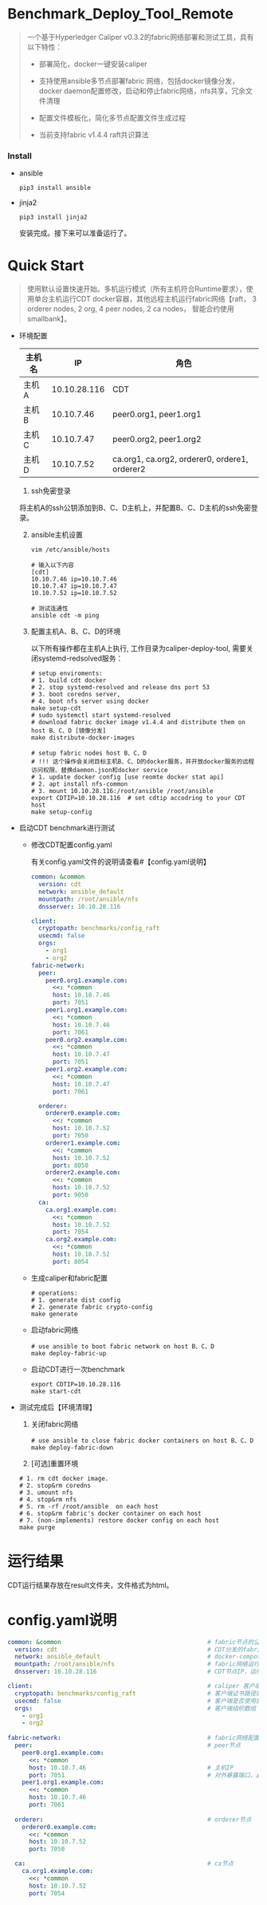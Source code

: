 # Benchmark_Deploy_Tool_Remote

> 一个基于Hyperledger Caliper v0.3.2的fabric网络部署和测试工具，具有以下特性：
>
> - 部署简化，docker一键安装caliper
> - 支持使用ansible多节点部署fabric 网络，包括docker镜像分发，docker daemon配置修改，启动和停止fabric网络，nfs共享，冗余文件清理
> - 配置文件模板化，简化多节点配置文件生成过程
>
> - 当前支持fabric v1.4.4 raft共识算法

### Install

- ansible

  ```shell
  pip3 install ansible
  ```

- jinja2

  ```shell
  pip3 install jinja2
  ```

  安装完成。接下来可以准备运行了。

# Quick Start

> 使用默认设置快速开始。多机运行模式（所有主机符合Runtime要求），使用单台主机运行CDT docker容器，其他远程主机运行fabric网络【raft， 3 orderer nodes, 2 org, 4 peer nodes, 2 ca nodes， 智能合约使用smallbank】。

- 环境配置

  | 主机名 | IP           | 角色                                          |
  | ------ | ------------ | --------------------------------------------- |
  | 主机A  | 10.10.28.116 | CDT                                           |
  | 主机B  | 10.10.7.46   | peer0.org1, peer1.org1                        |
  | 主机C  | 10.10.7.47   | peer0.org2, peer1.org2                        |
  | 主机D  | 10.10.7.52   | ca.org1, ca.org2, orderer0, ordere1, orderer2 |

  1. ssh免密登录

  将主机A的ssh公钥添加到B、C、D主机上，并配置B、C、D主机的ssh免密登录。

  

  2. ansible主机设置

     ```shell
     vim /etc/ansible/hosts
     
     # 输入以下内容
     [cdt]
     10.10.7.46 ip=10.10.7.46
     10.10.7.47 ip=10.10.7.47
     10.10.7.52 ip=10.10.7.52
     
     # 测试连通性
     ansible cdt -m ping
     ```

     

  

  3. 配置主机A、B、C、D的环境

     以下所有操作都在主机A上执行, 工作目录为caliper-deploy-tool, 需要关闭systemd-redsolved服务：

      ```shell
      # setup enviroments: 
      # 1. build cdt docker
      # 2. stop systemd-resolved and release dns port 53
      # 3. boot coredns server, 
      # 4. boot nfs server using docker 
      make setup-cdt
      # sudo systemctl start systemd-resolved
      # download fabric docker image v1.4.4 and distribute them on host B、C、D [镜像分发]
      make distribute-docker-images
     
      # setup fabric nodes host B、C、D
      # !!! 这个操作会关闭目标主机B、C、D的docker服务，并开放docker服务的远程访问权限、替换daemon.json和docker service
      # 1. update docker config [use reomte docker stat api]
      # 2. apt install nfs-common
      # 3. mount 10.10.28.116:/root/ansible /root/ansible
      export CDTIP=10.10.28.116  # set cdtip accodring to your CDT host
      make setup-config
      ```

- 启动CDT benchmark进行测试

  - 修改CDT配置config.yaml 

    有关config.yaml文件的说明请查看#【config.yaml说明】

    ```yaml
    common: &common
      version: cdt
      network: ansible_default
      mountpath: /root/ansible/nfs
      dnsserver: 10.10.28.116
    
    client:
      cryptopath: benchmarks/config_raft
      usecmd: false
      orgs: 
        - org1
        - org2
    fabric-network:
      peer:
        peer0.org1.example.com:  
          <<: *common
          host: 10.10.7.46
          port: 7051
        peer1.org1.example.com:  
          <<: *common
          host: 10.10.7.46
          port: 7061
        peer0.org2.example.com:  
          <<: *common
          host: 10.10.7.47
          port: 7051
        peer1.org2.example.com:  
          <<: *common
          host: 10.10.7.47
          port: 7061
    
      orderer:
        orderer0.example.com:  
          <<: *common
          host: 10.10.7.52
          port: 7050
        orderer1.example.com:  
          <<: *common
          host: 10.10.7.52
          port: 8050
        orderer2.example.com:  
          <<: *common
          host: 10.10.7.52
          port: 9050
      ca:
        ca.org1.example.com:  
          <<: *common
          host: 10.10.7.52
          port: 7054
        ca.org2.example.com:  
          <<: *common
          host: 10.10.7.52
          port: 8054
    ```

    

  - 生成caliper和fabric配置

    ```shell
    # operations:
    # 1. generate dist config
    # 2. generate fabric crypto-config
    make generate
    ```

  - 启动fabric网络

    ```shell
    # use ansible to boot fabric network on host B、C、D
    make deploy-fabric-up
    ```

    

  - 启动CDT进行一次benchmark

    ```shell
    export CDTIP=10.10.28.116
    make start-cdt
    ```

- 测试完成后【环境清理】

  1. 关闭fabric网络

     ```shell
     # use ansible to close fabric docker containers on host B、C、D
     make deploy-fabric-down
     ```

     

  2. [可选]重置环境

  ```shell
  # 1. rm cdt docker image.
  # 2. stop&rm coredns
  # 3. umount nfs
  # 4. stop&rm nfs
  # 5. rm -rf /root/ansible  on each host
  # 6. stop&rm fabric's docker container on each host
  # 7. (non-implements) restore docker config on each host
  make purge
  ```

  

# 运行结果

CDT运行结果存放在result文件夹，文件格式为html。

# config.yaml说明

```yaml
common: &common											# fabric节点的公共配置
  version: cdt											# CDT分发的fabric镜像tag名称，不支持修改
  network: ansible_default								# docker-compose文件使用的网络
  mountpath: /root/ansible/nfs							# fabric网络运行节点的挂载点，用于从CDT节点共享fabric MSP 证书
  dnsserver: 10.10.28.116								# CDT节点IP，运行coredns服务器

client:													# caliper 客户端配置
  cryptopath: benchmarks/config_raft					# 客户端证书路径前缀
  usecmd: false											# 客户端是否使用启动和结束命令，不支持修改
  orgs:													# 客户端组织数组
    - org1
    - org2
    
fabric-network:											# fabric网络配置
  peer:													# peer节点
    peer0.org1.example.com:  
      <<: *common
      host: 10.10.7.46									# 主机IP
      port: 7051										# 对外暴露端口，此端口映射与宿主机上。【同一主机端口设置不能相同】
    peer1.org1.example.com:  
      <<: *common
      host: 10.10.7.46
      port: 7061
  
  orderer:												# orderer节点
    orderer0.example.com:  
      <<: *common
      host: 10.10.7.52
      port: 7050

  ca:													# ca节点
    ca.org1.example.com:  
      <<: *common
      host: 10.10.7.52
      port: 7054
```

